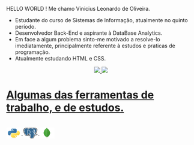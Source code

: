 HELLO WORLD ! Me chamo Vinicius Leonardo de Oliveira.
- Estudante do curso de Sistemas de Informação, atualmente no quinto período.
- Desenvolvedor Back-End e aspirante à DataBase Analytics.
- Em face a algum problema sinto-me motivado a resolve-lo imediatamente, principalmente referente à estudos e praticas de programação.
- Atualmente estudando HTML e CSS.

<div align="center">
  <a href="https://github.com/Leogrimes25">
  <img height="180em" src="https://github-readme-stats.vercel.app/api?username=Leogrimes25&show_icons=true&theme=dracula&include_all_commits=true&count_private=true"/>
  <img height="180em" src="https://github-readme-stats.vercel.app/api/top-langs/?username=Leogrimes25&layout=compact&langs_count=7&theme=dracula"/>  
</div>

# Algumas das ferramentas de trabalho, e de estudos.
<div style="display: inline_block"><br>
<img align="center" alt="vinicius-VSCODE" height="30" width="40" src="https://raw.githubusercontent.com/devicons/devicon/master/icons/python/python-original.svg">

<img align="center" alt="vinicius-VSCODE" height="30" width="40" src="https://raw.githubusercontent.com/devicons/devicon/master/icons/postgresql/postgresql-original.svg">

<img align= "center" alt="vinicius-VSCODE" height="30" width="40" src="https://raw.githubusercontent.com/devicons/devicon/master/icons/mongodb/mongodb-original.svg">

<div/>
